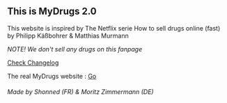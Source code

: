 ## This is MyDrugs 2.0
This website is inspired by The Netflix serie How to sell drugs online (fast) by Philipp Käßbohrer & Matthias Murmann

*NOTE! We don't sell any drugs on this fanpage*

[Check Changelog](CHANGELOG.md)

The real MyDrugs website : [Go](http://mydrugs.to)

###### Made by Shonned (FR) & Moritz Zimmermann (DE)
